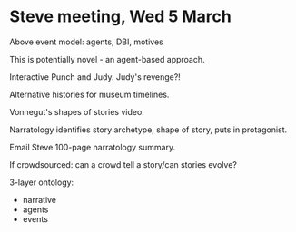 # Steve meeting, Wed 5 March

Above event model: agents, DBI, motives

This is potentially novel - an agent-based approach.

Interactive Punch and Judy. Judy's revenge?!

Alternative histories for museum timelines.

Vonnegut's shapes of stories video.

Narratology identifies story archetype, shape of story, puts in protagonist.

Email Steve 100-page narratology summary.

If crowdsourced: can a crowd tell a story/can stories evolve?

3-layer ontology:

- narrative
- agents
- events
